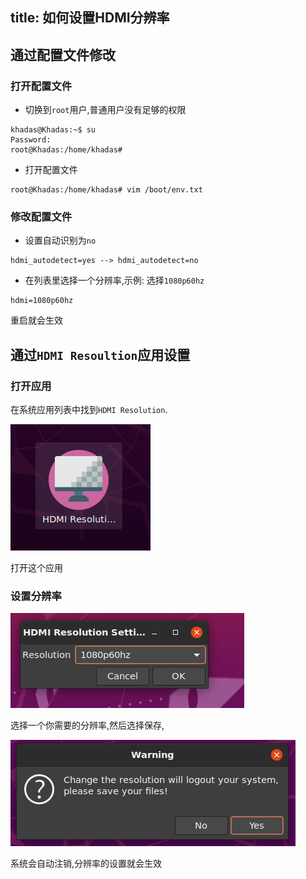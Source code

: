 title: 如何设置HDMI分辨率
---

## 通过配置文件修改

### 打开配置文件

* 切换到`root`用户,普通用户没有足够的权限

```shell
khadas@Khadas:~$ su
Password:
root@Khadas:/home/khadas#
```

* 打开配置文件

```shell
root@Khadas:/home/khadas# vim /boot/env.txt
```

### 修改配置文件

* 设置自动识别为`no`

```shell
hdmi_autodetect=yes --> hdmi_autodetect=no
```

* 在列表里选择一个分辨率,示例: 选择`1080p60hz`

```shell
hdmi=1080p60hz
```

重启就会生效

## 通过`HDMI Resoultion`应用设置

### 打开应用

在系统应用列表中找到`HDMI Resolution`.

![gnome-HDMI-application](/images/vim1/gnome-HDMI-application.png)

打开这个应用

### 设置分辨率

![gnome-HDMI-setting](/images/vim1/gnome-HDMI-setting.png)

选择一个你需要的分辨率,然后选择保存,

![gnome-HDMI-save](/images/vim1/gnome-HDMI-save.png)

系统会自动注销,分辨率的设置就会生效

